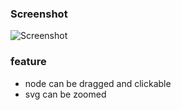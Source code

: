 ### Screenshot
![Screenshot](https://res.cloudinary.com/dwudaridr/image/upload/v1546931069/github/d3-example.png)

### feature
* node can be dragged and clickable
* svg can be zoomed
